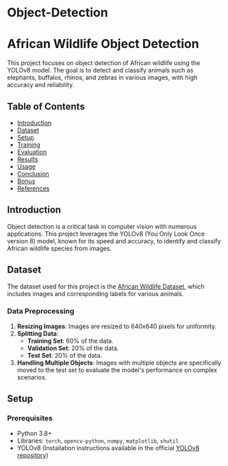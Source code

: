 # Object-Detection

# African Wildlife Object Detection

This project focuses on object detection of African wildlife using the YOLOv8 model. The goal is to detect and classify animals such as elephants, buffalos, rhinos, and zebras in various images, with high accuracy and reliability.

## Table of Contents
- [Introduction](#introduction)
- [Dataset](#dataset)
- [Setup](#setup)
- [Training](#training)
- [Evaluation](#evaluation)
- [Results](#results)
- [Usage](#usage)
- [Conclusion](#conclusion)
- [Bonus](#bonus)
- [References](#references)

## Introduction

Object detection is a critical task in computer vision with numerous applications. This project leverages the YOLOv8 (You Only Look Once version 8) model, known for its speed and accuracy, to identify and classify African wildlife species from images.

## Dataset

The dataset used for this project is the [African Wildlife Dataset](https://www.kaggle.com/datasets/rohanrao/african-wildlife), which includes images and corresponding labels for various animals.

### Data Preprocessing

1. **Resizing Images**: Images are resized to 640x640 pixels for uniformity.
2. **Splitting Data**:
   - **Training Set**: 60% of the data.
   - **Validation Set**: 20% of the data.
   - **Test Set**: 20% of the data.
3. **Handling Multiple Objects**: Images with multiple objects are specifically moved to the test set to evaluate the model's performance on complex scenarios.

## Setup

### Prerequisites

- Python 3.8+
- Libraries: `torch`, `opencv-python`, `numpy`, `matplotlib`, `shutil`
- YOLOv8 (Installation instructions available in the official [YOLOv8 repository](https://github.com/ultralytics/yolov8))
